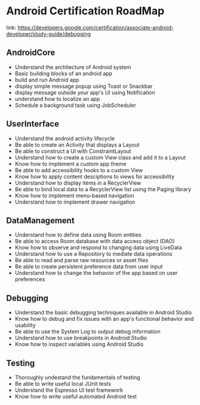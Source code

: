 # Android Certification RoadMap

link: https://developers.google.com/certification/associate-android-developer/study-guide/debugging

## AndroidCore

- Understand the architecture of Android system
- Basic building blocks of an android app
- build and run Android app
- display simple message popup using Toast or Snackbar
- display message outside your app's UI using Notification
- understand how to localize an app
- Schedule a background task using JobScheduler

## UserInterface

- Understand the android activity lifecycle
- Be able to create an Activity that displays a Layout
- Be able to construct a UI with ConstraintLayout
- Understand how to create a custom View class and add it to a Layout
- Know how to implement a custom app theme
- Be able to add accessibility hooks to a custom View
- Know how to apply content desciptions to views for accessibility
- Understand how to display items in a RecyclerView
- Be able to bind local data to a RecyclerView list using the Paging library
- Know how to implement menu-based navigation
- Understand how to implement drawer navigation

## DataManagement

- Understand how to define data using Room entities
- Be able to access Room database with data access object (DAO)
- Know how to observe and respond to changing data using LiveData
- Understand how to use a Repository to mediate data operations
- Be able to read and parse raw resources or asset files
- Be able to create persistent preference data from user input
- Understand how to change the behavior of the app based on user preferences

## Debugging

- Understand the basic debugging techniques available in Android Studio
- Know how to debug and fix issues with an app's functional behavior and usability
- Be able to use the System Log to output debug information
- Understand how to use breakpoints in Android Studio
- Know how to inspect variables using Android Studio

## Testing

- Thoroughly undestand the fundamentals of testing
- Be able to write useful local JUnit tests
- Understand the Espresso UI test framework
- Know how to write useful automated Android test
